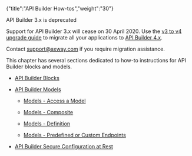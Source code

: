 {"title":"API Builder How-tos","weight":"30"} 

API Builder 3.x is deprecated

Support for API Builder 3.x will cease on 30 April 2020. Use the [v3 to v4 upgrade guide](https://docs.axway.com/bundle/API_Builder_4x_allOS_en/page/api_builder_v3_to_v4_upgrade_guide.html) to migrate all your applications to [API Builder 4.x](https://docs.axway.com/bundle/API_Builder_4x_allOS_en/page/api_builder_getting_started_guide.html).

Contact [support@axway.com](mailto:support@axway.com) if you require migration assistance.

This chapter has several sections dedicated to how-to instructions for API Builder blocks and models.

*   [API Builder Blocks](/docs/appc/Axway_API_Builder/API_Builder/API_Builder_How-tos/API_Builder_Blocks/)
    
*   [API Builder Models](/docs/appc/Axway_API_Builder/API_Builder/API_Builder_How-tos/API_Builder_Models/)
    
    *   [Models - Access a Model](/docs/appc/Axway_API_Builder/API_Builder/API_Builder_How-tos/API_Builder_Models/Models_-_Access_a_Model/)
        
    *   [Models - Composite](/docs/appc/Axway_API_Builder/API_Builder/API_Builder_How-tos/API_Builder_Models/Models_-_Composite/)
        
    *   [Models - Definition](/docs/appc/Axway_API_Builder/API_Builder/API_Builder_How-tos/API_Builder_Models/Models_-_Definition/)
        
    *   [Models - Predefined or Custom Endpoints](/docs/appc/Axway_API_Builder/API_Builder/API_Builder_How-tos/API_Builder_Models/Models_-_Predefined_or_Custom_Endpoints/)
        
*   [API Builder Secure Configuration at Rest](/docs/appc/Axway_API_Builder/API_Builder/API_Builder_How-tos/API_Builder_Secure_Configuration_at_Rest/)